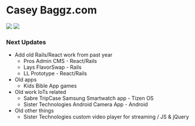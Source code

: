 Casey Baggz.com
================
<img src="https://travis-ci.org/caseybaggz/caseybaggz.svg" />
<img src="https://cloud.githubusercontent.com/assets/4819738/17933175/b025f3b6-69d8-11e6-973c-c4ece3f3b861.png" />


### Next Updates
* Add old Rails/React work from past year
  * Pros Admin CMS - React/Rails
  * Lays FlavorSwap - Rails
  * LL Prototype - React/Rails
* Old apps
  * Kids Bible App games
* Old work IoTs related
  * Sabre TripCase Samsung Smartwatch app - Tizen OS
  * Sister Technologies Android Camera App - Android
* Old other things
  * Sister Technologies custom video player for streaming / JS & jQuery
